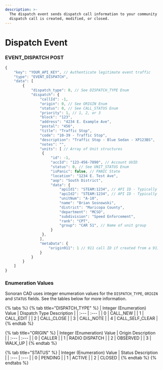 ```yaml
---
description: >-
  The dispatch event sends dispatch call information to your community when a
  dispatch call is created, modified, or closed.
---
```


# Dispatch Event

### EVENT\_DISPATCH POST

```javascript
{
    "key": "YOUR_API_KEY", // Authenticate legitimate event traffic
    "type": "EVENT_DISPATCH",
    "data": [
        {
            "dispatch_type": 0, // See DISPATCH_TYPE Enum
            "dispatch": {
                "callId": -1,
                "origin": 0, // See ORIGIN Enum
                "status": 0, // See CALL_STATUS Enum
                "priority": 1, // 1, 2, or 3
                "block": "123",
                "address": "4234 E. Example Ave",
                "postal": "456",
                "title": "Traffic Stop",
                "code": "10-39 - Traffic Stop",
                "description": "Traffic Stop - Blue Sedan - XP123BS",
                "notes": "",
                "units": [ // Array of Unit structures
                 {
                     "id": -1,
                     "accId": "123-456-7890", // Account UUID
                     "status": 0, // See UNIT_STATUS Enum
                     "isPanic": false, // PANIC State
                     "location": "1234 E. Test Ave",
                     "aop": "South District",
                     "data": {
                         "apiId1": "STEAM:1234", // API ID - Typically Steam Hex
                         "apiId2": "STEAM:1234", // API ID - Typically Steam Hex
                         "unitNum": "A-10",
                         "name": "Brian Sosnowski",
                         "district": "Maricopa County",
                         "department": "MCSO",
                         "subdivision": "Speed Enforcement",
                         "rank": "CPT",
                         "group": "CAR 51", // Name of unit group
                     }
                 },
                ],
                "metaData": {
                    "origin911": 1 // 911 call ID if created from a 911 call
                }
            }
        }
    ]
}
```

### Enumeration Values

Sonoran CAD uses integer enumeration values for the `DISPATCH_TYPE`, `ORIGIN` and `STATUS` fields. See the tables below for more information.

{% tabs %}
{% tab title="DISPATCH\_TYPE" %}
| Integer \(Enumeration\) Value | Dispatch Type Description |
| :--- | :--- |
| 0 | CALL\_NEW |
| 1 | CALL\_EDIT |
| 2 | CALL\_CLOSE |
| 3 | CALL\_NOTE |
| 4 | CALL\_SELF\_CLEAR |
{% endtab %}

{% tab title="ORIGIN" %}
| Integer \(Enumeration\) Value | Origin Description |
| :--- | :--- |
| 0 | CALLER |
| 1 | RADIO DISPATCH |
| 2 | OBSERVED |
| 3 | WALK\_UP |
{% endtab %}

{% tab title="STATUS" %}
| Integer \(Enumeration\) Value | Status Description |
| :--- | :--- |
| 0 | PENDING |
| 1 | ACTIVE |
| 2 | CLOSED |
{% endtab %}
{% endtabs %}

